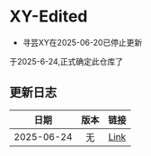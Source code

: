 # XY-Edited
- 寻芸XY在2025-06-20已停止更新


于2025-6-24,正式确定此仓库了

## 更新日志

|日期|版本|链接|
|:--:|:--:|:--:|
|2025-06-24|无|[Link](https://github.com/jiudays/XY-Lexicon/tree/main/UpdateLog/20250624.md)|

